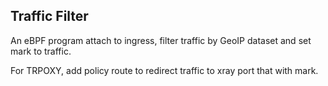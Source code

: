Traffic Filter
--------------

An eBPF program attach to ingress, filter traffic by GeoIP dataset and set mark to traffic.

For TRPOXY, add policy route to redirect traffic to xray port that with mark.